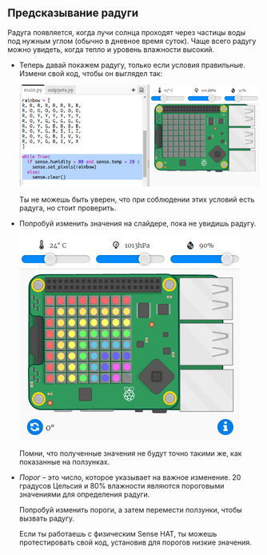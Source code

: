 ## Предсказывание радуги

Радуга появляется, когда лучи солнца проходят через частицы воды под нужным углом (обычно в дневное время суток). Чаще всего радугу можно увидеть, когда тепло и уровень влажности высокий.

+ Теперь давай покажем радугу, только если условия правильные. Измени свой код, чтобы он выглядел так:
    
    ![снимок экрана](images/rainbow-check.png)
    
    Ты не можешь быть уверен, что при соблюдении этих условий есть радуга, но стоит проверить.

+ Попробуй изменить значения на слайдере, пока не увидишь радугу.
    
    ![снимок экрана](images/rainbow-trigger.png)
    
    Помни, что полученные значения не будут точно такими же, как показанные на ползунках.

+ *Порог* – это число, которое указывает на важное изменение. 20 градусов Цельсия и 80% влажности являются пороговыми значениями для определения радуги.
    
    Попробуй изменить пороги, а затем перемести ползунки, чтобы вызвать радугу.
    
    Если ты работаешь с физическим Sense HAT, ты можешь протестировать свой код, установив для порогов низкие значения.